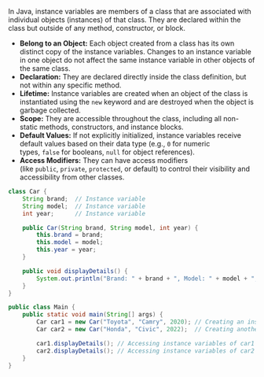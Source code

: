 In Java, instance variables are members of a class that are associated with individual objects (instances) of that class. They are declared within the class but outside of any method, constructor, or block.

- **Belong to an Object:** 
    Each object created from a class has its own distinct copy of the instance variables. Changes to an instance variable in one object do not affect the same instance variable in other objects of the same class.
- **Declaration:**
    They are declared directly inside the class definition, but not within any specific method.
- **Lifetime:**
    Instance variables are created when an object of the class is instantiated using the `new` keyword and are destroyed when the object is garbage collected. 
- **Scope:**
    They are accessible throughout the class, including all non-static methods, constructors, and instance blocks.
- **Default Values:**
    If not explicitly initialized, instance variables receive default values based on their data type (e.g., `0` for numeric types, `false` for booleans, `null` for object references).
- **Access Modifiers:**
    They can have access modifiers (like `public`, `private`, `protected`, or default) to control their visibility and accessibility from other classes.

```java
class Car {
    String brand;  // Instance variable
    String model;  // Instance variable
    int year;      // Instance variable

    public Car(String brand, String model, int year) {
        this.brand = brand;
        this.model = model;
        this.year = year;
    }

    public void displayDetails() {
        System.out.println("Brand: " + brand + ", Model: " + model + ", Year: " + year);
    }
}

public class Main {
    public static void main(String[] args) {
        Car car1 = new Car("Toyota", "Camry", 2020); // Creating an instance
        Car car2 = new Car("Honda", "Civic", 2022);  // Creating another instance

        car1.displayDetails(); // Accessing instance variables of car1
        car2.displayDetails(); // Accessing instance variables of car2
    }
}
```